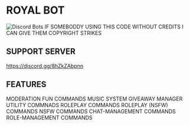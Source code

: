 # ROYAL BOT
![Discord Bots](https://top.gg/api/widget/787260574551375903.svg)
IF SOMEBODDY USING THIS CODE WITHOUT CREDITS I CAN GIVE THEM COPYRIGHT STRIKES 


## SUPPORT SERVER 
https://discord.gg/8hZkZAbpnn


## FEATURES

 MODERATION
 FUN COMMANDS
 MUSIC SYSTEM
 GIVEAWAY MANAGER
 UTILITY COMMNADS
 ROLEPLAY COMMANDS
 ROLEPLAY (NSFW) COMMANDS
 NSFW COMMANDS
 CHAT-MANAGEMENT COMMANDS
 ROLE-MANAGEMENT COMMANDS
